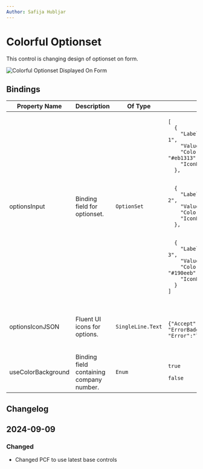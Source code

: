 ```yaml
---
Author: Safija Hubljar
---
```


# Colorful Optionset

This control is changing design of optionset on form.

![Colorful Optionset Displayed On Form](/.attachments/applications/Controls/colorfuloptionsetcontrolbase.png)

## Bindings

<table>
  <thead>
    <tr>
      <th>Property Name</th>
      <th>Description</th>
      <th>Of Type</th>
      <th>Input</th>
      <th>Output</th>
      <th>Usage</th>
      <th>Required</th>
    </tr>
  </thead>
  <tbody>
    <tr>
      <td>optionsInput</td>
      <td>Binding field for optionset.</td>
      <td>
      <p><code>OptionSet</code></p>
      <td><p style="width: 180px"><code>[
  {
    "Label": "Option 1",
    "Value": 1,
    "Color": "#eb1313",
    "IconName": null
  },
  </br>
  {
    "Label": "Option 2",
    "Value": 2,
    "Color": null,
    "IconName": null
  },
  </br>
  {
    "Label": "Option 3",
    "Value": 3,
    "Color": "#190eeb",
    "IconName": null
  }
]
</code></p>     </td>
      <td><p style="width: 180px"><code>3</code></p></td>
      <td><code>bound</code></td>
      <td><code>true</code></td>
    </tr>
    <tr>
      <td>optionsIconJSON</td>
      <td>Fluent UI icons for options.</td>
      <td><code>SingleLine.Text</code></td>
      <td>
      <p><code>
      {"Accept":"742070000",</br>"ErrorBadge":"742070001",</br>"Error":"742070002"}
      </code></p>
      </td>
      <td>N/A</td>
      <td><code>input</code></td>
      <td><code>false</code></td>
    </tr>
    <tr>
      <td>useColorBackground</td>
      <td>Binding field containing company number.</td>
      <td><code>Enum</code></td>
      <td> <p> <code>true</code></p>
     <p> <code>false</code>  </p>  </td>
      <td>N/A</td>
      <td><code>input</code></td>
      <td><code>false</code></td>
    </tr>
  </tbody>
</table>

## Changelog

 <h2>2024-09-09</h2>
 <h3> Changed</h3>
<ul>
  <li>Changed PCF to use latest base controls</li>
</ul>